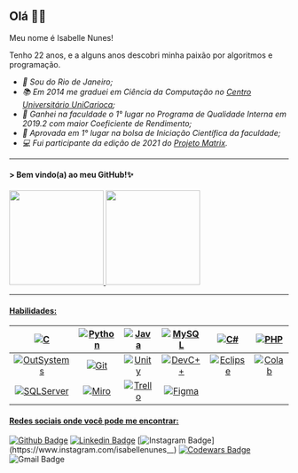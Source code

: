 ## Olá 👋😊
Meu nome é Isabelle Nunes!

Tenho 22 anos, e a alguns anos descobri minha paixão por algoritmos e programação.

- *📍 Sou do Rio de Janeiro;*
- *📚 Em 2014 me graduei em Ciência da Computação no [Centro Universitário UniCarioca](https://www.unicarioca.edu.br/);*
- *🥇 Ganhei na faculdade o 1° lugar no Programa de Qualidade Interna em  2019.2 com maior Coeficiente de Rendimento;*
- *🥇 Aprovada em 1° lugar na bolsa de Iniciação Científica da faculdade;*
- *💻 Fui participante da edição de 2021 do [Projeto Matrix](http://www.projetomatrix.com/).*

---

#### > Bem vindo(a) ao meu GitHub!✨

<div>
  <a href="https://github.com/IsabelleNFerreira">
  <!Stats> <img height="170em" src="https://github-readme-stats.vercel.app/api?username=IsabelleNFerreira&show_icons=true&theme=radical"/> 
  <!Top Langs> <img height="170em" src="https://github-readme-stats.vercel.app/api/top-langs/?username=IsabelleNFerreira&layout=compact&langs_count=7&theme=radical"/>
</div>
                                                                                                                         
---

#### Habilidades:
  
|![C](https://img.shields.io/badge/C-00599C?style=for-the-badge&logo=c&logoColor=white)| ![Python](https://img.shields.io/badge/Python-FFD43B?style=for-the-badge&logo=python&logoColor=black) | ![Java](https://img.shields.io/badge/Java-ED8B00?style=for-the-badge&logo=java&logoColor=white) | ![MySQL](https://img.shields.io/badge/MySQL-00000F?style=for-the-badge&logo=mysql&logoColor=white) | ![C#](https://img.shields.io/badge/C%23-239120?style=for-the-badge&logo=c-sharp&logoColor=white) | ![PHP](https://img.shields.io/badge/PHP-777BB4?style=for-the-badge&logo=php&logoColor=white)|
| :---: | :---: | :---: | :---: | :---: | :---: |
| ![OutSystems](https://img.shields.io/badge/OutSystems-F80000?style=for-the-badge&logo=OutSystems&logoColor=white) | ![Git](https://img.shields.io/badge/Git-F05032?style=for-the-badge&logo=git&logoColor=white) | ![Unity](https://img.shields.io/badge/Unity-100000?style=for-the-badge&logo&logo=unity&logoColor=white) | ![DevC++](https://img.shields.io/badge/DevC++-0056D2?style=for-the-badge&logo=devc++&logoColor=white) | ![Eclipse](https://img.shields.io/badge/Eclipse-2C2255?style=for-the-badge&logo=eclipse&logoColor=white) | ![Colab](https://img.shields.io/badge/Colab-F9AB00?style=for-the-badge&logo=googlecolab&color=525252)|
|![SQLServer](https://img.shields.io/badge/-SQL%20Server-CC2927?style=for-the-badge&logo=SQL%20server&logoColor=FFFFFF) | ![Miro](https://img.shields.io/badge/Miro-FF4785?style=for-the-badge&logo=Miro&logoColor=white) | ![Trello](https://img.shields.io/badge/Trello-1890FF?style=for-the-badge&logo=Trello&logoColor=white) | ![Figma](https://img.shields.io/badge/Figma-F24E1E?style=for-the-badge&logo=figma&logoColor=white)
  


#### Redes sociais onde você pode me encontrar:

[![Github Badge](https://img.shields.io/badge/-000?style=for-the-badge&logo=Github&logoColor=white&link=https://github.com/IsabelleNFerreira)](https://github.com/IsabelleNFerreira)
[![Linkedin Badge](https://img.shields.io/badge/-blue?style=for-the-badge&logo=Linkedin&logoColor=white&link=https://www.linkedin.com/in/isabellenferreira/)](https://www.linkedin.com/in/isabellenferreira/)
[![Instagram Badge](https://img.shields.io/badge/-E4405F?style=for-the-badge&logo=instagram&logoColor=white&link=https://www.instagram.com/isabellenunes__)](https://www.instagram.com/isabellenunes__)
[![Codewars Badge](https://img.shields.io/badge/-red?style=for-the-badge&logo=Codewars&logoColor=white&link=https://www.codewars.com/users/Isabelle-Nunes)](https://www.codewars.com/users/Isabelle-Nunes)
![Gmail Badge](https://img.shields.io/badge/bellenunes24@gmail.com-D14836?style=for-the-badge&logo=gmail&logoColor=white)

